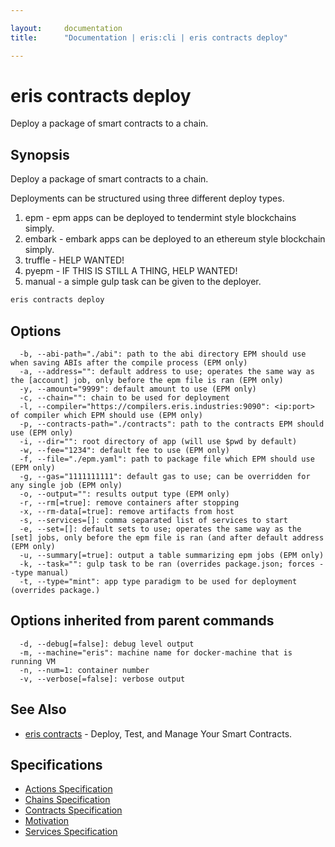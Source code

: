 ```yaml
---

layout:     documentation
title:      "Documentation | eris:cli | eris contracts deploy"

---
```


# eris contracts deploy

Deploy a package of smart contracts to a chain.

## Synopsis

Deploy a package of smart contracts to a chain.

Deployments can be structured using three different
deploy types.

1. epm - epm apps can be deployed to tendermint style blockchains simply.
2. embark - embark apps can be deployed to an ethereum style blockchain simply.
3. truffle - HELP WANTED!
4. pyepm - IF THIS IS STILL A THING, HELP WANTED!
5. manual - a simple gulp task can be given to the deployer.

```bash
eris contracts deploy
```

## Options

```
  -b, --abi-path="./abi": path to the abi directory EPM should use when saving ABIs after the compile process (EPM only)
  -a, --address="": default address to use; operates the same way as the [account] job, only before the epm file is ran (EPM only)
  -y, --amount="9999": default amount to use (EPM only)
  -c, --chain="": chain to be used for deployment
  -l, --compiler="https://compilers.eris.industries:9090": <ip:port> of compiler which EPM should use (EPM only)
  -p, --contracts-path="./contracts": path to the contracts EPM should use (EPM only)
  -i, --dir="": root directory of app (will use $pwd by default)
  -w, --fee="1234": default fee to use (EPM only)
  -f, --file="./epm.yaml": path to package file which EPM should use (EPM only)
  -g, --gas="1111111111": default gas to use; can be overridden for any single job (EPM only)
  -o, --output="": results output type (EPM only)
  -r, --rm[=true]: remove containers after stopping
  -x, --rm-data[=true]: remove artifacts from host
  -s, --services=[]: comma separated list of services to start
  -e, --set=[]: default sets to use; operates the same way as the [set] jobs, only before the epm file is ran (and after default address (EPM only)
  -u, --summary[=true]: output a table summarizing epm jobs (EPM only)
  -k, --task="": gulp task to be ran (overrides package.json; forces --type manual)
  -t, --type="mint": app type paradigm to be used for deployment (overrides package.)
```

## Options inherited from parent commands

```
  -d, --debug[=false]: debug level output
  -m, --machine="eris": machine name for docker-machine that is running VM
  -n, --num=1: container number
  -v, --verbose[=false]: verbose output
```

## See Also

* [eris contracts](https://docs.erisindustries.com/documentation/eris-cli/0.11.0/eris_contracts/)	 - Deploy, Test, and Manage Your Smart Contracts.

## Specifications

* [Actions Specification](https://docs.erisindustries.com/documentation/eris-cli/0.11.0/actions_specification/)
* [Chains Specification](https://docs.erisindustries.com/documentation/eris-cli/0.11.0/chains_specification/)
* [Contracts Specification](https://docs.erisindustries.com/documentation/eris-cli/0.11.0/contracts_specification/)
* [Motivation](https://docs.erisindustries.com/documentation/eris-cli/0.11.0/motivation/)
* [Services Specification](https://docs.erisindustries.com/documentation/eris-cli/0.11.0/services_specification/)

